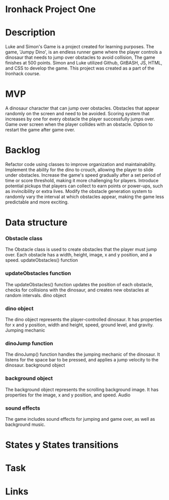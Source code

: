 # Ironhack Project One

# Description
Luke and Simon's Game is a project created for learning purposes. The game, 'Jumpy Dino', is an endless runner game where the player controls a dinosaur that needs to jump over obstacles to avoid collision, The game finishes at 500 points. Simon and Luke utilized Github, GitBASH, JS, HTML, and CSS to develop the game. This project was created as a part of the Ironhack course.

# MVP
A dinosaur character that can jump over obstacles.
Obstacles that appear randomly on the screen and need to be avoided.
Scoring system that increases by one for every obstacle the player successfully jumps over.
Game over screen when the player collides with an obstacle.
Option to restart the game after game over.

# Backlog
Refactor code using classes to improve organization and maintainability.
Implement the ability for the dino to crouch, allowing the player to slide under obstacles.
Increase the game's speed gradually after a set period of time or score threshold, making it more challenging for players.
Introduce potential pickups that players can collect to earn points or power-ups, such as invincibility or extra lives.
Modify the obstacle generation system to randomly vary the interval at which obstacles appear, making the game less predictable and more exciting.

# Data structure
### Obstacle class
The Obstacle class is used to create obstacles that the player must jump over. Each obstacle has a width, height, image, x and y position, and a speed.
updateObstacles() function

### updateObstacles function
The updateObstacles() function updates the position of each obstacle, checks for collisions with the dinosaur, and creates new obstacles at random intervals.
dino object

### dino object
The dino object represents the player-controlled dinosaur. It has properties for x and y position, width and height, speed, ground level, and gravity.
Jumping mechanic

### dinoJump function
The dinoJump() function handles the jumping mechanic of the dinosaur. It listens for the space bar to be pressed, and applies a jump velocity to the dinosaur.
background object

### background object
The background object represents the scrolling background image. It has properties for the image, x and y position, and speed.
Audio

### sound effects
The game includes sound effects for jumping and game over, as well as background music.

# States y States transitions

# Task

# Links

